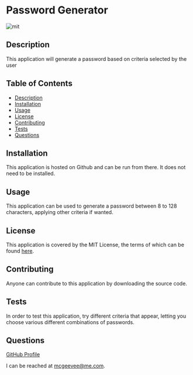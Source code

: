 # Password Generator

![mit](https://img.shields.io/badge/license-MIT%20License-red)
    
## Description
This application will generate a password based on criteria selected by the user
## Table of Contents
* [Description](#description)
* [Installation](#installation)
* [Usage](#usage)
* [License](#license)
* [Contributing](#contributing)
* [Tests](#tests)
* [Questions](#questions)
## Installation
This application is hosted on Github and can be run from there. It does not need to be installed. 
## Usage
This application can be used to generate a password between 8 to 128 characters, applying other criteria if wanted.
## License

This application is covered by the MIT License, the terms of which can be found [here](https://choosealicense.com/licenses/mit/#).
    
## Contributing
Anyone can contribute to this application by downloading the source code. 
## Tests
In order to test this application, try different criteria that appear, letting you choose various different combinations of passwords. 
## Questions
[GitHub Profile](https://github.com/mcgeevee/)  

I can be reached at mcgeevee@me.com.
